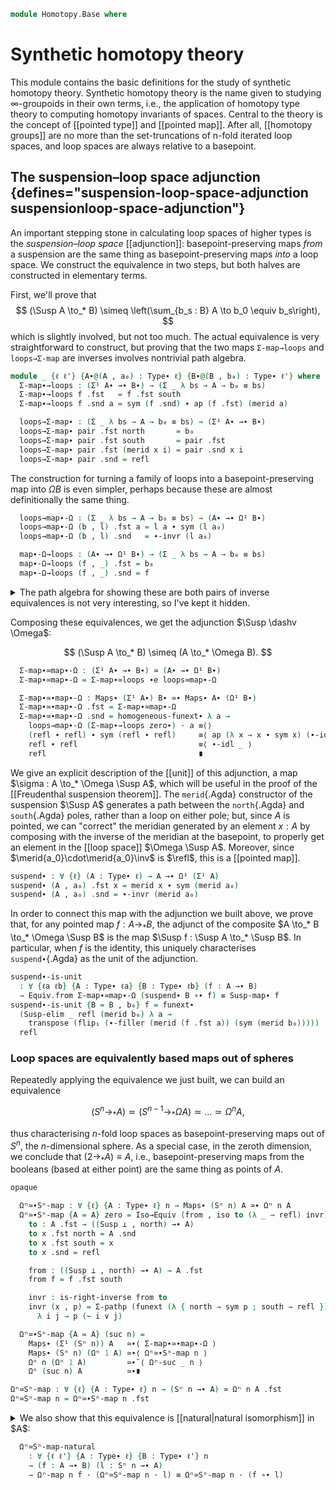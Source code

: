 <!--
```agda
{-# OPTIONS -vtactic.hlevel:10 #-}
open import 1Lab.Prelude

open import Algebra.Group.Homotopy

open import Data.List using (_∷_ ; [])

open import Homotopy.Space.Suspension
open import Homotopy.Space.Sphere
open import Homotopy.Conjugation
open import Homotopy.Loopspace
```
-->

```agda
module Homotopy.Base where
```

# Synthetic homotopy theory

This module contains the basic definitions for the study of synthetic
homotopy theory. Synthetic homotopy theory is the name given to studying
$\infty$-groupoids in their own terms, i.e., the application of homotopy
type theory to computing homotopy invariants of spaces. Central to the
theory is the concept of [[pointed type]] and [[pointed map]]. After
all, [[homotopy groups]] are no more than the set-truncations of n-fold
iterated loop spaces, and loop spaces are always relative to a
basepoint.

## The suspension–loop space adjunction {defines="suspension-loop-space-adjunction suspensionloop-space-adjunction"}

An important stepping stone in calculating loop spaces of higher types
is the _suspension–loop space_ [[adjunction]]: basepoint-preserving maps
_from_ a suspension are the same thing as basepoint-preserving maps
_into_ a loop space. We construct the equivalence in two steps, but both
halves are constructed in elementary terms.

First, we'll prove that
$$
(\Susp A \to_* B) \simeq \left(\sum_{b_s : B} A \to b_0 \equiv b_s\right),
$$
which is slightly involved, but not too much. The actual equivalence is
very straightforward to construct, but proving that the two maps
`Σ-map→loops` and `loops→Σ-map` are inverses involves nontrivial path
algebra.

```agda
module _ {ℓ ℓ'} {A∙@(A , a₀) : Type∙ ℓ} {B∙@(B , b₀) : Type∙ ℓ'} where
  Σ-map∙→loops : (Σ¹ A∙ →∙ B∙) → (Σ _ λ bs → A → b₀ ≡ bs)
  Σ-map∙→loops f .fst   = f .fst south
  Σ-map∙→loops f .snd a = sym (f .snd) ∙ ap (f .fst) (merid a)

  loops→Σ-map∙ : (Σ _ λ bs → A → b₀ ≡ bs) → (Σ¹ A∙ →∙ B∙)
  loops→Σ-map∙ pair .fst north       = b₀
  loops→Σ-map∙ pair .fst south       = pair .fst
  loops→Σ-map∙ pair .fst (merid x i) = pair .snd x i
  loops→Σ-map∙ pair .snd = refl
```

The construction for turning a family of loops into a
basepoint-preserving map into $\Omega B$ is even simpler, perhaps
because these are almost definitionally the same thing.

```agda
  loops→map∙-Ω : (Σ _ λ bs → A → b₀ ≡ bs) → (A∙ →∙ Ω¹ B∙)
  loops→map∙-Ω (b , l) .fst a = l a ∙ sym (l a₀)
  loops→map∙-Ω (b , l) .snd   = ∙-invr (l a₀)

  map∙-Ω→loops : (A∙ →∙ Ω¹ B∙) → (Σ _ λ bs → A → b₀ ≡ bs)
  map∙-Ω→loops (f , _) .fst = b₀
  map∙-Ω→loops (f , _) .snd = f
```

<details>
<summary>The path algebra for showing these are both pairs of inverse
equivalences is not very interesting, so I've kept it hidden.</summary>

```agda
  Σ-map∙≃loops : (Σ¹ A∙ →∙ B∙) ≃ (Σ _ λ b → A → b₀ ≡ b)
  Σ-map∙≃loops = Iso→Equiv (Σ-map∙→loops , iso loops→Σ-map∙ invr invl) where
    invr : is-right-inverse loops→Σ-map∙ Σ-map∙→loops
    invr (p , q) = Σ-pathp refl $ funext λ a → ∙-idl (q a)

    invl : is-left-inverse loops→Σ-map∙ Σ-map∙→loops
    invl (f , pres) i = funext f' i , λ j → pres (~ i ∨ j) where
      f' : (a : Susp A) → loops→Σ-map∙ (Σ-map∙→loops (f , pres)) .fst a ≡ f a
      f' north = sym pres
      f' south = refl
      f' (merid x i) j = ∙-filler₂ (sym pres) (ap f (merid x)) j i

  loops≃map∙-Ω : (Σ _ λ bs → A → b₀ ≡ bs) ≃ (A∙ →∙ Ω¹ B∙)
  loops≃map∙-Ω = Iso→Equiv (loops→map∙-Ω , iso map∙-Ω→loops invr invl) where
    lemma' : ∀ {ℓ} {A : Type ℓ} {x : A} (q : x ≡ x) (r : refl ≡ q)
           → ap (λ p → q ∙ sym p) r ∙ ∙-invr q ≡ ∙-idr q ∙ sym r
    lemma' q r =
      J (λ q' r → ap (λ p → q' ∙ sym p) r ∙ ∙-invr q' ≡ ∙-idr q' ∙ sym r)
        (∙-idl _ ∙ sym (∙-idr _))
        r

    invr : is-right-inverse map∙-Ω→loops loops→map∙-Ω
    invr (b , x) = Σ-pathp (funext (λ a → ap₂ _∙_ refl (ap sym x) ∙ ∙-idr _)) (to-pathp (subst-path-left _ _ ∙ lemma)) where
      lemma =
        ⌜ sym (ap₂ _∙_ refl (ap sym x) ∙ ∙-idr (b a₀)) ⌝ ∙ ∙-invr (b a₀)          ≡⟨ ap! (sym-∙ (sym _) _) ⟩
        (sym (∙-idr (b a₀)) ∙ ap (b a₀ ∙_) (ap sym (sym x))) ∙ ∙-invr (b a₀)      ≡⟨ sym (∙-assoc _ _ _) ⟩
        sym (∙-idr (b a₀)) ∙ ⌜ ap (λ p → b a₀ ∙ sym p) (sym x) ∙ ∙-invr (b a₀) ⌝  ≡⟨ ap! (lemma' (b a₀) (sym x)) ⟩
        sym (∙-idr (b a₀)) ∙ ∙-idr (b a₀) ∙ x                                     ≡⟨ ∙-cancell _ _ ⟩
        x                                                                         ∎

    invl : is-left-inverse map∙-Ω→loops loops→map∙-Ω
    invl (f , p) = Σ-pathp (p a₀) $ to-pathp $ funext $ λ x →
        subst-path-right _ _ ∙ sym (∙-assoc _ _ _)
      ∙ ap₂ _∙_ refl (∙-invl (p a₀)) ∙ ∙-idr _
      ∙ ap p (transport-refl x)
```
</details>

Composing these equivalences, we get the adjunction $\Susp \dashv \Omega$:

$$
(\Susp A \to_* B) \simeq (A \to_* \Omega B).
$$

```agda
  Σ-map∙≃map∙-Ω : (Σ¹ A∙ →∙ B∙) ≃ (A∙ →∙ Ω¹ B∙)
  Σ-map∙≃map∙-Ω = Σ-map∙≃loops ∙e loops≃map∙-Ω

  Σ-map∙≃∙map∙-Ω : Maps∙ (Σ¹ A∙) B∙ ≃∙ Maps∙ A∙ (Ω¹ B∙)
  Σ-map∙≃∙map∙-Ω .fst = Σ-map∙≃map∙-Ω
  Σ-map∙≃∙map∙-Ω .snd = homogeneous-funext∙ λ a →
    loops→map∙-Ω (Σ-map∙→loops zero∙) · a ≡⟨⟩
    (refl ∙ refl) ∙ sym (refl ∙ refl)     ≡⟨ ap (λ x → x ∙ sym x) (∙-idl _) ⟩
    refl ∙ refl                           ≡⟨ ∙-idl _ ⟩
    refl                                  ∎
```

<!--
```agda
private
  loops-map
    : ∀ {ℓa ℓb ℓc} {A∙@(A , a₀) : Type∙ ℓa} {B∙@(B , b₀) : Type∙ ℓb} {C∙@(C , c₀) : Type∙ ℓc}
    → (B∙ →∙ C∙)
    → (Σ _ λ b → A → b₀ ≡ b) → (Σ _ λ c → A → c₀ ≡ c)
  loops-map (f , pt) (b , l) = f b , λ a → sym pt ∙ ap f (l a)

Σ-map∙≃loops-naturalr
  : ∀ {ℓa ℓb ℓc} {A∙@(A , a₀) : Type∙ ℓa} {B∙@(B , b₀) : Type∙ ℓb} {C∙@(C , c₀) : Type∙ ℓc}
  → (f∙ : B∙ →∙ C∙) (l∙ : Σ¹ A∙ →∙ B∙)
  → loops-map {A∙ = A∙} f∙ (Σ-map∙→loops {A∙ = A∙} l∙)
  ≡ Σ-map∙→loops {A∙ = A∙} (f∙ ∘∙ l∙)
Σ-map∙≃loops-naturalr {A∙ = A , a₀} (f , pt) (l , pt') = refl ,ₚ ext λ a →
  sym pt ∙ ap f (sym pt' ∙ ap l (merid a))           ≡⟨ ap (sym pt ∙_) (ap-∙ f _ _) ⟩
  sym pt ∙ ap f (sym pt') ∙ ap (f ∘ l) (merid a)     ≡⟨ ∙-assoc _ _ _ ⟩
  ⌜ sym pt ∙ ap f (sym pt') ⌝ ∙ ap (f ∘ l) (merid a) ≡˘⟨ ap¡ (sym-∙ _ _) ⟩
  sym (ap f pt' ∙ pt) ∙ ap (f ∘ l) (merid a)         ∎

opaque
  unfolding Ω¹-map

  loops≃map∙-Ω-naturalr
    : ∀ {ℓa ℓb ℓc} {A∙@(A , a₀) : Type∙ ℓa} {B∙@(B , b₀) : Type∙ ℓb} {C∙@(C , c₀) : Type∙ ℓc}
    → (f∙ : B∙ →∙ C∙) (l∙ : Σ _ λ b → A → b₀ ≡ b)
    → Ω¹-map f∙ ∘∙ loops→map∙-Ω {A∙ = A∙} l∙
    ≡ loops→map∙-Ω (loops-map {A∙ = A∙} f∙ l∙)
  loops≃map∙-Ω-naturalr {A∙ = A , a₀} f∙@(f , pt) (b , l) = homogeneous-funext∙ λ a →
    Ω¹-map f∙ .fst (loops→map∙-Ω (b , l) .fst a)       ≡⟨⟩
    conj pt (ap f (l a ∙ sym (l a₀)))                  ≡⟨ conj-defn _ _ ⟩
    sym pt ∙ ⌜ ap f (l a ∙ sym (l a₀)) ⌝ ∙ pt          ≡⟨ ap! (ap-∙ f _ _) ⟩
    sym pt ∙ ((ap f (l a) ∙ ap f (sym (l a₀))) ∙ pt)   ≡⟨ ap (sym pt ∙_) (sym (∙-assoc _ _ _)) ⟩
    sym pt ∙ (ap f (l a) ∙ (ap f (sym (l a₀)) ∙ pt))   ≡⟨ ∙-assoc _ _ _ ⟩
    (sym pt ∙ ap f (l a)) ∙ ⌜ ap f (sym (l a₀)) ∙ pt ⌝ ≡˘⟨ ap¡ (sym-∙ _ _) ⟩
    (sym pt ∙ ap f (l a)) ∙ sym (sym pt ∙ ap f (l a₀)) ∎

Σ-map∙≃map∙-Ω-naturalr
  : ∀ {ℓa ℓb ℓc} {A∙ : Type∙ ℓa} {B∙ : Type∙ ℓb} {C∙ : Type∙ ℓc}
  → (f : B∙ →∙ C∙) (l : Σ¹ A∙ →∙ B∙)
  → Ω¹-map f ∘∙ Σ-map∙≃map∙-Ω {A∙ = A∙} .fst l ≡ Σ-map∙≃map∙-Ω .fst (f ∘∙ l)
Σ-map∙≃map∙-Ω-naturalr {A∙ = A∙} f∙ l∙ =
  Ω¹-map f∙ ∘∙ Σ-map∙≃map∙-Ω .fst l∙                                ≡⟨ loops≃map∙-Ω-naturalr f∙ _ ⟩
  loops→map∙-Ω (loops-map {A∙ = A∙} f∙ (Σ-map∙→loops {A∙ = A∙} l∙)) ≡⟨ ap loops→map∙-Ω (Σ-map∙≃loops-naturalr {A∙ = A∙} f∙ l∙) ⟩
  Σ-map∙≃map∙-Ω .fst (f∙ ∘∙ l∙)                                     ∎
```
-->

We give an explicit description of the [[unit]] of this adjunction,
a map $\sigma : A \to_* \Omega \Susp A$, which will be useful in the
proof of the [[Freudenthal suspension theorem]].
The `merid`{.Agda} constructor of the suspension $\Susp A$
generates a path between the `north`{.Agda} and `south`{.Agda} poles,
rather than a loop on either pole; but, since $A$ is pointed, we
can "correct" the meridian generated by an element $x : A$ by composing
with the inverse of the meridian at the basepoint, to properly get an
element in the [[loop space]] $\Omega \Susp A$. Moreover, since
$\merid{a_0}\cdot\merid{a_0}\inv$ is $\refl$, this is a [[pointed map]].

```agda
suspend∙ : ∀ {ℓ} (A : Type∙ ℓ) → A →∙ Ω¹ (Σ¹ A)
suspend∙ (A , a₀) .fst x = merid x ∙ sym (merid a₀)
suspend∙ (A , a₀) .snd = ∙-invr (merid a₀)
```

<!--
```agda
suspend : ∀ {ℓ} (A : Type∙ ℓ) → ⌞ A ⌟ → Path ⌞ Σ¹ A ⌟ north north
suspend A∙ x = suspend∙ A∙ .fst x
```
-->

In order to connect this map with the adjunction we built above,
we prove that, for any pointed map $f : A \to_* B$, the adjunct of the
composite $A \to_* B \to_* \Omega \Susp B$ is the map $\Susp f :
\Susp A \to_* \Susp B$. In particular, when $f$ is the identity, this
uniquely characterises `suspend∙`{.Agda} as the unit of the adjunction.

```agda
suspend∙-is-unit
  : ∀ {ℓa ℓb} {A : Type∙ ℓa} {B : Type∙ ℓb} (f : A →∙ B)
  → Equiv.from Σ-map∙≃map∙-Ω (suspend∙ B ∘∙ f) ≡ Susp-map∙ f
suspend∙-is-unit {B = B , b₀} f = funext∙
  (Susp-elim _ refl (merid b₀) λ a →
    transpose (flip₁ (∙-filler (merid (f .fst a)) (sym (merid b₀)))))
  refl
```

### Loop spaces are equivalently based maps out of spheres

Repeatedly applying the equivalence we just built, we can build an
equivalence

$$
(S^n \to_* A) \simeq (S^{n - 1} \to_* \Omega A) \simeq ... \simeq \Omega^n A,
$$

thus characterising $n$-fold loop spaces as basepoint-preserving maps
out of $S^n$, the $n$-dimensional sphere. As a special case, in the
zeroth dimension, we conclude that $(2 \to_* A) \equiv A$, i.e.,
basepoint-preserving maps from the booleans (based at either point) are
the same thing as points of $A$.

```agda
opaque

  Ωⁿ≃∙Sⁿ-map : ∀ {ℓ} {A : Type∙ ℓ} n → Maps∙ (Sⁿ n) A ≃∙ Ωⁿ n A
  Ωⁿ≃∙Sⁿ-map {A = A} zero = Iso→Equiv (from , iso to (λ _ → refl) invr) , refl where
    to : A .fst → ((Susp ⊥ , north) →∙ A)
    to x .fst north = A .snd
    to x .fst south = x
    to x .snd = refl

    from : ((Susp ⊥ , north) →∙ A) → A .fst
    from f = f .fst south

    invr : is-right-inverse from to
    invr (x , p) = Σ-pathp (funext (λ { north → sym p ; south → refl }))
      λ i j → p (~ i ∨ j)

  Ωⁿ≃∙Sⁿ-map {A = A} (suc n) =
    Maps∙ (Σ¹ (Sⁿ n)) A   ≃∙⟨ Σ-map∙≃∙map∙-Ω ⟩
    Maps∙ (Sⁿ n) (Ωⁿ 1 A) ≃∙⟨ Ωⁿ≃∙Sⁿ-map n ⟩
    Ωⁿ n (Ωⁿ 1 A)         ≃∙˘⟨ Ωⁿ-suc _ n ⟩
    Ωⁿ (suc n) A          ≃∙∎

Ωⁿ≃Sⁿ-map : ∀ {ℓ} {A : Type∙ ℓ} n → (Sⁿ n →∙ A) ≃ Ωⁿ n A .fst
Ωⁿ≃Sⁿ-map n = Ωⁿ≃∙Sⁿ-map n .fst
```

<!--
```agda
opaque
  unfolding Ωⁿ≃∙Sⁿ-map
```
-->

<details>
<summary>
We also show that this equivalence is [[natural|natural isomorphism]]
in $A$:

```agda
  Ωⁿ≃Sⁿ-map-natural
    : ∀ {ℓ ℓ'} {A : Type∙ ℓ} {B : Type∙ ℓ'} n
    → (f : A →∙ B) (l : Sⁿ n →∙ A)
    → Ωⁿ-map n f · (Ωⁿ≃Sⁿ-map n · l) ≡ Ωⁿ≃Sⁿ-map n · (f ∘∙ l)
```
</summary>

```agda
  Ωⁿ≃Sⁿ-map-natural zero f l = refl
  Ωⁿ≃Sⁿ-map-natural (suc n) f l =
    Ωⁿ-map (suc n) f .fst (Equiv.from (Ωⁿ-suc _ n .fst) (Ωⁿ≃Sⁿ-map n .fst (Σ-map∙≃map∙-Ω .fst l)))
      ≡⟨ Equiv.adjunctl (Ωⁿ-suc _ n .fst) (Ω-suc-natural n f ·ₚ _) ⟩
    Equiv.from (Ωⁿ-suc _ n .fst) ⌜ Ωⁿ-map n (Ω¹-map f) .fst (Ωⁿ≃Sⁿ-map n .fst (Σ-map∙≃map∙-Ω .fst l)) ⌝
      ≡⟨ ap! (Ωⁿ≃Sⁿ-map-natural n (Ω¹-map f) _) ⟩
    Equiv.from (Ωⁿ-suc _ n .fst) (Ωⁿ≃Sⁿ-map n .fst ⌜ Ω¹-map f ∘∙ Σ-map∙≃map∙-Ω .fst l ⌝)
      ≡⟨ ap! (Σ-map∙≃map∙-Ω-naturalr f l) ⟩
    Equiv.from (Ωⁿ-suc _ n .fst) (Ωⁿ≃Sⁿ-map n .fst (Σ-map∙≃map∙-Ω .fst (f ∘∙ l)))
      ∎
```
</details>

<!--
```agda
  Ωⁿ≃Sⁿ-map-inv-natural
    : ∀ {ℓ ℓ'} {A : Type∙ ℓ} {B : Type∙ ℓ'} n
    → (f : A →∙ B) (l : ⌞ Ωⁿ n A ⌟)
    → f ∘∙ Equiv.from (Ωⁿ≃Sⁿ-map n) l ≡ Equiv.from (Ωⁿ≃Sⁿ-map n) (Ωⁿ-map n f .fst l)
  Ωⁿ≃Sⁿ-map-inv-natural n f l = Equiv.adjunctl (Ωⁿ≃Sⁿ-map n) $
      sym (Ωⁿ≃Sⁿ-map-natural n f (Equiv.from (Ωⁿ≃Sⁿ-map n) l))
    ∙ ap (Ωⁿ-map n f .fst) (Equiv.ε (Ωⁿ≃Sⁿ-map n) l)
```
-->
